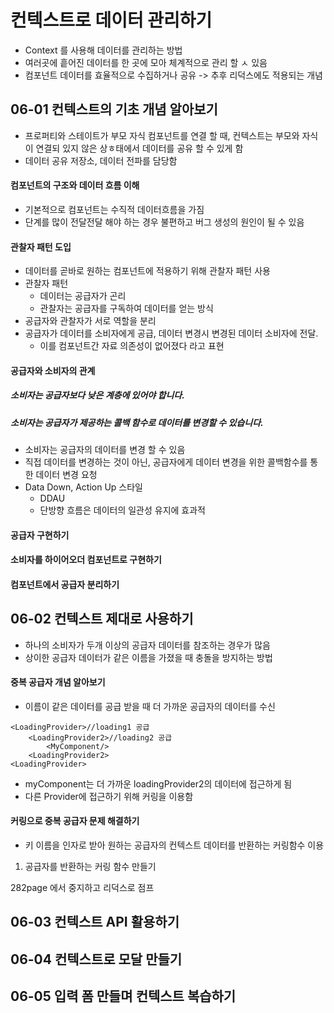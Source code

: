 # 컨텍스트로 데이터 관리하기

* Context 를 사용해 데이터를 관리하는 방법
* 여러곳에 흩어진 데이터를 한 곳에 모아 체계적으로 관리 할 ㅅ 있음
* 컴포넌트 데이터를 효율적으로 수집하거나 공유 -> 추후 리덕스에도 적용되는 개념



## 06-01 컨텍스트의 기초 개념 알아보기

* 프로퍼티와 스테이트가 부모 자식 컴포넌트를 연결 할 때, 컨텍스트는 부모와 자식이 연결되 있지 않은 상ㅎ태에서 데이터를 공유 할 수 있게 함
* 데이터 공유 저장소, 데이터 전파를 담당함

#### 컴포넌트의 구조와 데이터 흐름 이해

* 기본적으로 컴포넌트는 수직적 데이터흐름을 가짐
* 단계를 많이 전달전달 해야 하는 경우 불편하고 버그 생성의 원인이 될 수 있음

#### 관찰자 패턴 도입

* 데이터를 곧바로 원하는 컴포넌트에 적용하기 위해 관찰자 패턴 사용
* 관찰자 패턴
  * 데이터는 공급자가 곤리
  * 관찰자는 공급자를 구독하여 데이터를 얻는 방식
* 공급자와 관찰자가 서로 역할을 분리
* 공급자가 데이터를 소비자에게 공급, 데이터 변경시 변경된 데이터 소비자에 전달.
  * 이를 컴포넌트간 자료 의존성이 없어졌다 라고 표현

#### 공급자와 소비자의 관계

##### 소비자는 공급자보다 낮은 계층에 있어야 합니다.

##### 소비자는 공급자가 제공하는 콜백 함수로 데이터를 변경할 수 있습니다.

* 소비자는 공급자의 데이터를 변경 할 수 있음
* 직접 데이터를 변경하는 것이 아닌, 공급자에게 데이터 변경을 위한 콜백함수를 통한 데이터 변경 요청
* Data Down, Action Up 스타일
  * DDAU
  * 단방향 흐름은 데이터의 일관성 유지에 효과적

#### 공급자 구현하기

#### 소비자를 하이어오더 컴포넌트로 구현하기

#### 컴포넌트에서 공급자 분리하기



## 06-02 컨텍스트 제대로 사용하기

* 하나의 소비자가 두개 이상의 공급자 데이터를 참조하는 경우가 많음
* 상이한 공급자 데이터가 같은 이름을 가졌을 때 충돌을 방지하는 방법

#### 중복 공급자 개념 알아보기

* 이름이 같은 데이터를 공급 받을 때 더 가까운 공급자의 데이터를 수신

```react
<LoadingProvider>//loading1 공급
	<LoadingProvider2>//loading2 공급
		<MyComponent/>
	<LoadingProvider2>
<LoadingProvider>
```

* myComponent는 더 가까운 loadingProvider2의 데이터에 접근하게 됨
* 다른 Provider에 접근하기 위해 커링을 이용함

#### 커링으로 중복 공급자 문제 해결하기

* 키 이름을 인자로 받아 원하는 공급자의 컨텍스트 데이터를 반환하는 커링함수 이용

1. 공급자를 반환하는 커링 함수 만들기

282page 에서 중지하고 리덕스로 점프

## 06-03 컨텍스트 API 활용하기

## 06-04 컨텍스트로 모달 만들기

## 06-05 입력 폼 만들며 컨텍스트 복습하기




